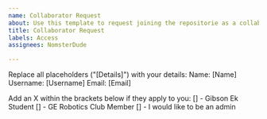 ```yaml
---
name: Collaborator Request
about: Use this template to request joining the repositorie as a collaborator.
title: Collaborator Request
labels: Access
assignees: NomsterDude

---
```


Replace all placeholders ("[Details]") with your details:
Name: [Name]
Username: [Username]
Email: [Email]

Add an X within the brackets below if they apply to you:
[] - Gibson Ek Student
[] - GE Robotics Club Member
[] - I would like to be an admin
